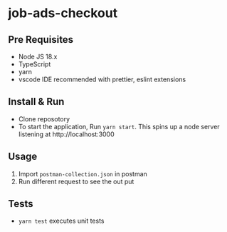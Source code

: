 # job-ads-checkout
## Pre Requisites
  - Node JS 18.x
  - TypeScript
  - yarn
  - vscode IDE recommended with prettier, eslint extensions
## Install & Run
  - Clone reposotory
  - To start the application, Run `yarn start`. This spins up a node server listening at http://localhost:3000

## Usage
 1. Import `postman-collection.json` in postman
 2. Run different request to see the out put
## Tests
  - `yarn test` executes unit tests

